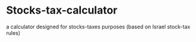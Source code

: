 # Stocks-tax-calculator
a calculator designed for stocks-taxes purposes (based on Israel stock-tax rules)
